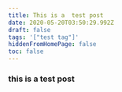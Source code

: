 ```yaml
---
title: This is a  test post
date: 2020-05-20T03:50:29.992Z
draft: false
tags: '["test tag"]'
hiddenFromHomePage: false
toc: false
---
```

### this is a test post